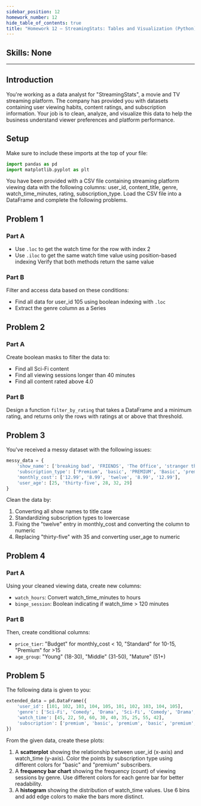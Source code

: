 ```yaml
---
sidebar_position: 12
homework_number: 12
hide_table_of_contents: true
title: "Homework 12 — StreamingStats: Tables and Visualization (Python)"
---
```


## Skills: None

---

## Introduction
You're working as a data analyst for "StreamingStats", a movie and TV streaming platform. The company has provided you with datasets containing user viewing habits, content ratings, and subscription information. Your job is to clean, analyze, and visualize this data to help the business understand viewer preferences and platform performance.

## Setup
Make sure to include these imports at the top of your file:
```python
import pandas as pd
import matplotlib.pyplot as plt
```
You have been provided with a CSV file containing streaming platform viewing data with the following columns: user_id, content_title, genre, watch_time_minutes, rating, subscription_type. Load the CSV file into a DataFrame and complete the following problems.

## Problem 1
### Part A
- Use `.loc` to get the watch time for the row with index 2
- Use `.iloc` to get the same watch time value using position-based indexing 
Verify that both methods return the same value

### Part B 
Filter and access data based on these conditions:
- Find all data for user_id 105 using boolean indexing with `.loc`
- Extract the genre column as a Series

## Problem 2
### Part A
Create boolean masks to filter the data to:
- Find all Sci-Fi content
- Find all viewing sessions longer than 40 minutes
- Find all content rated above 4.0

### Part B
Design a function `filter_by_rating` that takes a DataFrame and a minimum rating, and returns only the rows with ratings at or above that threshold.

## Problem 3
You've received a messy dataset with the following issues:
```python
messy_data = {
    'show_name': ['breaking bad', 'FRIENDS', 'The Office', 'stranger things', 'Breaking Bad'],
    'subscription_type': ['Premium', 'basic', 'PREMIUM', 'Basic', 'premium'],
    'monthly_cost': ['12.99', '8.99', 'twelve', '8.99', '12.99'],
    'user_age': [25, 'thirty-five', 28, 32, 29]
}
```
Clean the data by:
1. Converting all show names to title case
2. Standardizing subscription types to lowercase
3. Fixing the "twelve" entry in monthly_cost and converting the column to numeric
4. Replacing "thirty-five" with 35 and converting user_age to numeric

## Problem 4
### Part A
Using your cleaned viewing data, create new columns:
- `watch_hours`: Convert watch_time_minutes to hours
- `binge_session`: Boolean indicating if watch_time > 120 minutes

### Part B
Then, create conditional columns:
- `price_tier`: "Budget" for monthly_cost < 10, "Standard" for 10-15, "Premium" for >15
- `age_group`: "Young" (18-30), "Middle" (31-50), "Mature" (51+)

## Problem 5
The following data is given to you:
```python
extended_data = pd.DataFrame({
    'user_id': [101, 102, 103, 104, 105, 101, 102, 103, 104, 105],
    'genre': ['Sci-Fi', 'Comedy', 'Drama', 'Sci-Fi', 'Comedy', 'Drama', 'Sci-Fi', 'Comedy', 'Drama', 'Sci-Fi'],
    'watch_time': [45, 22, 50, 60, 30, 40, 35, 25, 55, 42],
    'subscription': ['premium', 'basic', 'premium', 'basic', 'premium', 'premium', 'basic', 'basic', 'premium', 'basic']
})
```

From the given data, create these plots:
1. A **scatterplot** showing the relationship between user_id (x-axis) and watch_time (y-axis). Color the points by subscription type using different colors for "basic" and "premium" subscribers. 
2. A **frequency bar chart** showing the frequency (count) of viewing sessions by genre. Use different colors for each genre bar for better readability.
3. A **histogram** showing the distribution of watch_time values. Use 6 bins and add edge colors to make the bars more distinct.
